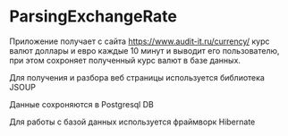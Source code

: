 # ParsingExchangeRate
Приложение получает с сайта https://www.audit-it.ru/currency/ курс валют доллары и евро каждые 10 минут
и выводит его пользователю, при этом сохроняет полученный курс валют в базе данных.

Для получения и разбора веб страницы используется библиотека JSOUP

Данные сохроняются в Postgresql DB

Для работы с базой данных используется фраймворк Hibernate
